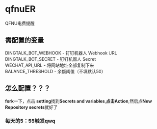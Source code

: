# qfnuER
QFNU电费提醒
## 需配置的变量
DINGTALK_BOT_WEBHOOK - 钉钉机器人 Webhook URL <br>
DINGTALK_BOT_SECRET - 钉钉机器人 Secret <br>
WECHAT_API_URL - 将网站地址全部复制下来 <br>
BALANCE_THRESHOLD - 余额阈值（不填默认50）  
## 怎么配置？？？  
**fork**一下，点击 **setting**找到**Secrets and variables**,**点击Action**,然后点**New Repository secrets**就好了
### 每天的5：55触发qwq  
